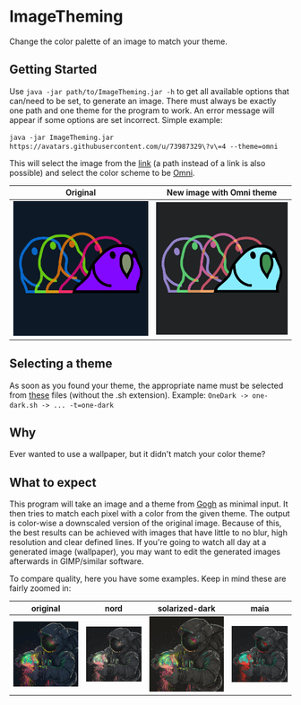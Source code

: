 # ImageTheming

Change the color palette of an image to match your theme.

## Getting Started

Use `java -jar path/to/ImageTheming.jar -h` to get all available options that can/need to be set, to generate an image.
There must always be exactly one path and one theme for the program to work. An error message will appear if some 
options are set incorrect. Simple example:  
```shell
java -jar ImageTheming.jar https://avatars.githubusercontent.com/u/73987329\?v\=4 --theme=omni
```
This will select the image from the [link](https://avatars.githubusercontent.com/u/73987329\?v\=4) (a path instead of a 
link is also possible) and select the color scheme to be 
[Omni](https://raw.githubusercontent.com/Mayccoll/Gogh/master/themes/omni.sh). 

Original | New image with Omni theme
--- | ---
![](resources/avatars.githubusercontent.com-original.png) | ![](resources/avatars.githubusercontent.com-omni.png)

## Selecting a theme

As soon as you found your theme, the appropriate name must be selected from [these](https://github.com/Mayccoll/Gogh/tree/master/themes) files (without the .sh extension). Example: `OneDark -> one-dark.sh -> ... -t=one-dark`

## Why

Ever wanted to use a wallpaper, but it didn't match your color theme?

## What to expect

This program will take an image and a theme from [Gogh](https://mayccoll.github.io/Gogh/) as minimal input. It then 
tries to match each pixel with a color from the given theme. The output is color-wise a downscaled version of the 
original image. Because of this, the best results can be achieved with images that have little to no blur, high 
resolution and clear defined lines. If you're going to watch all day at a generated image (wallpaper), you may want to 
edit the generated images afterwards in GIMP/similar software.  

To compare quality, here you have some examples. Keep in mind these are fairly zoomed in:

original | nord | solarized-dark | maia
--- | --- | --- | ---
![](resources/astronaut-with-jellyfish.png) | ![](resources/astronaut-with-jellyfish-nord.png) | ![](resources/astronaut-with-jellyfish-solarized-dark.png) | ![](resources/astronaut-with-jellyfish-maia.png)
